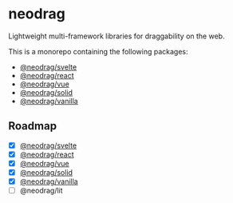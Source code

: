 # neodrag

Lightweight multi-framework libraries for draggability on the web.

This is a monorepo containing the following packages:

- [@neodrag/svelte](https://github.com/PuruVJ/neodrag/tree/main/packages/svelte#readme)
- [@neodrag/react](https://github.com/PuruVJ/neodrag/tree/main/packages/react#readme)
- [@neodrag/vue](https://github.com/PuruVJ/neodrag/tree/main/packages/vue#readme)
- [@neodrag/solid](https://github.com/PuruVJ/neodrag/tree/main/packages/solid#readme)
- [@neodrag/vanilla](https://github.com/PuruVJ/neodrag/tree/main/packages/vanilla#readme)

## Roadmap

- [x] [@neodrag/svelte](https://github.com/PuruVJ/neodrag/tree/main/packages/svelte#readme)
- [x] [@neodrag/react](https://github.com/PuruVJ/neodrag/tree/main/packages/react#readme)
- [x] [@neodrag/vue](https://github.com/PuruVJ/neodrag/tree/main/packages/vue#readme)
- [x] [@neodrag/solid](https://github.com/PuruVJ/neodrag/tree/main/packages/solid#readme)
- [x] [@neodrag/vanilla](https://github.com/PuruVJ/neodrag/tree/main/packages/vanilla#readme)
- [ ] @neodrag/lit
